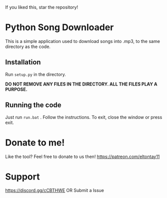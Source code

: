 If you liked this, star the repository!

# Python Song Downloader

This is a simple application used to download songs into .mp3, to the same directory as the code.

## Installation

Run `setup.py` in the directory.

**DO NOT REMOVE ANY FILES IN THE DIRECTORY. ALL THE FILES PLAY A PURPOSE.**


## Running the code

Just run `run.bat` . Follow the instructions. To exit, close the window or press exit.

# Donate to me!

Like the tool? Feel free to donate to us then! https://patreon.com/eltontay11

# Support

https://discord.gg/cCBTHWE OR Submit a Issue 
